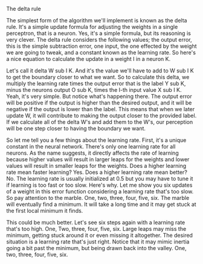 The delta rule

The simplest form of the algorithm we'll implement is known as the delta rule. It's a simple update formula for adjusting the weights in a single perceptron, that is a neuron. Yes, it's a simple formula, but its reasoning is very clever. The delta rule considers the following values; the output error, this is the simple subtraction error, one input, the one effected by the weight we are going to tweak, and a constant known as the learning rate. So here's a nice equation to calculate the update in a weight I in a neuron K. 

Let's call it delta W sub I K. And it's the value we'll have to add to W sub I K to get the boundary closer to what we want. So to calculate this delta, we multiply the learning rate times the output error that is the label Y sub K, minus the neurons output O sub K, times the I-th input value X sub I K. Yeah, it's very simple. But notice what's happening there. The output error will be positive if the output is higher than the desired output, and it will be negative if the output is lower than the label. This means that when we later update W, it will contribute to making the output closer to the provided label. If we calculate all of the delta W's and add them to the W's, our perception will be one step closer to having the boundary we want. 

So let me tell you a few things about the learning rate. First, it's a unique constant in the neural network. There's only one learning rate for all neurons. As the name suggests, it directly affects the rate of learning because higher values will result in larger leaps for the weights and lower values will result in smaller leaps for the weights. Does a higher learning rate mean faster learning? Yes. Does a higher learning rate mean better? No. The learning rate is usually initialized at 0.5 but you may have to tune it if learning is too fast or too slow. Here's why. Let me show you six updates of a weight in this error function considering a learning rate that's too slow. So pay attention to the marble. One, two, three, four, five, six. The marble will eventually find a minimum. It will take a long time and it may get stuck at the first local minimum it finds. 

This could be much better. Let's see six steps again with a learning rate that's too high. One, Two, three, four, five, six. Large leaps may miss the minimum, getting stuck around it or even missing it altogether. The desired situation is a learning rate that's just right. Notice that it may mimic inertia going a bit past the minimum, but being drawn back into the valley. One, two, three, four, five, six.
